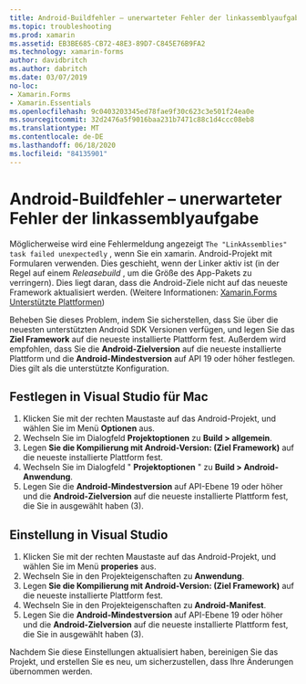 ```yaml
---
title: Android-Buildfehler – unerwarteter Fehler der linkassemblyaufgabe
ms.topic: troubleshooting
ms.prod: xamarin
ms.assetid: EB3BE685-CB72-48E3-89D7-C845E76B9FA2
ms.technology: xamarin-forms
author: davidbritch
ms.author: dabritch
ms.date: 03/07/2019
no-loc:
- Xamarin.Forms
- Xamarin.Essentials
ms.openlocfilehash: 9c0403203345ed78fae9f30c623c3e501f24ea0e
ms.sourcegitcommit: 32d2476a5f9016baa231b7471c88c1d4ccc08eb8
ms.translationtype: MT
ms.contentlocale: de-DE
ms.lasthandoff: 06/18/2020
ms.locfileid: "84135901"
---
```

# <a name="android-build-error--the-linkassemblies-task-failed-unexpectedly"></a>Android-Buildfehler – unerwarteter Fehler der linkassemblyaufgabe

Möglicherweise wird eine Fehlermeldung angezeigt `The "LinkAssemblies" task failed unexpectedly` , wenn Sie ein xamarin. Android-Projekt mit Formularen verwenden. Dies geschieht, wenn der Linker aktiv ist (in der Regel auf einem *Releasebuild* , um die Größe des App-Pakets zu verringern). Dies liegt daran, dass die Android-Ziele nicht auf das neueste Framework aktualisiert werden. (Weitere Informationen: [ Xamarin.Forms Unterstützte Plattformen](~/get-started/supported-platforms.md#android-platform-support))

Beheben Sie dieses Problem, indem Sie sicherstellen, dass Sie über die neuesten unterstützten Android SDK Versionen verfügen, und legen Sie das **Ziel Framework** auf die neueste installierte Plattform fest. Außerdem wird empfohlen, dass Sie die **Android-Zielversion** auf die neueste installierte Plattform und die **Android-Mindestversion** auf API 19 oder höher festlegen. Dies gilt als die unterstützte Konfiguration.

## <a name="setting-in-visual-studio-for-mac"></a>Festlegen in Visual Studio für Mac

1. Klicken Sie mit der rechten Maustaste auf das Android-Projekt, und wählen Sie im Menü **Optionen** aus.
2. Wechseln Sie im Dialogfeld **Projektoptionen** zu **Build > allgemein**.
3. Legen **Sie die Kompilierung mit Android-Version: (Ziel Framework)** auf die neueste installierte Plattform fest.
4. Wechseln Sie im Dialogfeld " **Projektoptionen** " zu **Build > Android-Anwendung**.
5. Legen Sie die **Android-Mindestversion** auf API-Ebene 19 oder höher und die **Android-Zielversion** auf die neueste installierte Plattform fest, die Sie in ausgewählt haben (3).

## <a name="setting-in-visual-studio"></a>Einstellung in Visual Studio

1. Klicken Sie mit der rechten Maustaste auf das Android-Projekt, und wählen Sie im Menü **properies** aus.
2. Wechseln Sie in den Projekteigenschaften zu **Anwendung**.
3. Legen **Sie die Kompilierung mit Android-Version: (Ziel Framework)** auf die neueste installierte Plattform fest.
4. Wechseln Sie in den Projekteigenschaften zu **Android-Manifest**.
5. Legen Sie die **Android-Mindestversion** auf API-Ebene 19 oder höher und die **Android-Zielversion** auf die neueste installierte Plattform fest, die Sie in ausgewählt haben (3).

Nachdem Sie diese Einstellungen aktualisiert haben, bereinigen Sie das Projekt, und erstellen Sie es neu, um sicherzustellen, dass Ihre Änderungen übernommen werden.
